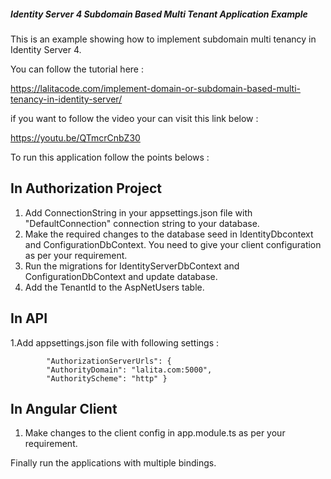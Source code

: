 ##### Identity Server 4 Subdomain Based Multi Tenant Application Example ####

This is an example showing how to implement subdomain multi tenancy in Identity Server 4.

You can follow the tutorial here :

https://lalitacode.com/implement-domain-or-subdomain-based-multi-tenancy-in-identity-server/

if you want to follow the video your can visit this link below :

https://youtu.be/QTmcrCnbZ30

To run this application follow the points belows : 

## In Authorization Project ##

1. Add ConnectionString in your appsettings.json file with "DefaultConnection" connection string to your database.
2. Make the required changes to the database seed in IdentityDbcontext and ConfigurationDbContext. You need to give your client
configuration as per your requirement.
3. Run the migrations for IdentityServerDbContext and ConfigurationDbContext and update database.
4. Add the TenantId to the AspNetUsers table.

## In API ##
1.Add appsettings.json file with following settings :
        
            "AuthorizationServerUrls": {   
            "AuthorityDomain": "lalita.com:5000",
            "AuthorityScheme": "http" }

## In Angular Client ##
1. Make changes to the client config in app.module.ts as per your requirement.

Finally run the applications with multiple bindings.

